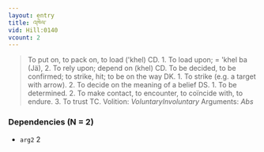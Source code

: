 ```yaml
---
layout: entry
title: འཁེལ་
vid: Hill:0140
vcount: 2
---
```

> To put on, to pack on, to load ('khel) CD\. 1\. To load upon; = 'khel ba (Jä), 2\. To rely upon; depend on (khel) CD\. To be decided, to be confirmed; to strike, hit; to be on the way DK\. 1\. To strike (e\.g\. a target with arrow)\. 2\. To decide on the meaning of a belief DS\. 1\. To be determined\. 2\. To make contact, to encounter, to coïncide with, to endure\. 3\. To trust TC\.
> Volition: _VoluntaryInvoluntary_
> Arguments: _Abs_


### Dependencies (N = 2)
* `arg2` 2
